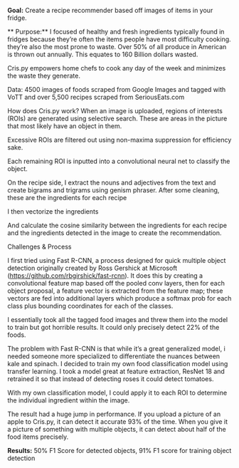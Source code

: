 **Goal:**  Create a recipe recommender based off images of items in your fridge. 

** Purpose:** I focused of healthy and fresh ingredients typically found in fridges because they’re often the items people have most difficulty cooking. they’re also the most prone to waste. Over 50% of all produce in American is thrown out annually. This equates to 160 Billion dollars wasted.

Cris.py empowers home chefs to cook any day of the week and minimizes the waste they generate.


Data: 4500 images of foods scraped from Google Images and tagged with VoTT and over 5,500 recipes scraped from SeriousEats.com


How does Cris.py work? When an image is uploaded, regions of interests (ROIs) are generated using selective search. These are areas in the picture that most likely have an object in them.

Excessive ROIs are filtered out using non-maxima suppression for efficiency sake. 

Each remaining ROI is inputted into a convolutional neural net to classify the object.

On the recipe side, I extract the nouns and adjectives from the text and create bigrams and trigrams using genism phraser. After some cleaning, these are the ingredients for each recipe

I then vectorize the ingredients

And calculate the cosine similarity between the ingredients for each recipe and the ingredients detected in the image to create the recommendation. 

Challenges & Process 

I first tried using Fast R-CNN, a process designed for quick multiple object detection originally created by Ross Gershick at Microsoft (https://github.com/rbgirshick/fast-rcnn). It does this by creating a convolutional feature map based off the pooled conv layers, then for each object proposal, a feature vector is extracted from the feature map; these vectors are fed into additional layers which produce a softmax prob for each class plus bounding coordinates for each of the classes.

I essentially took all the tagged food images and threw them into the model to train but got horrible results. It could only precisely detect 22% of the foods. 

The problem with Fast R-CNN is that while it’s a great generalized model, i needed someone more specialized to differentiate the nuances between kale and spinach. I decided to train my own food classification model using transfer learning. I took a model great at feature extraction, ResNet 18 and retrained it so that instead of detecting roses it could detect tomatoes. 

With my own classification model, I could apply it to each ROI to determine the individual ingredient within the image.

The result had a huge jump in performance. If you upload a picture of an apple to Cris.py, it can detect it accurate 93% of the time. When you give it a picture of something with multiple objects, it can detect about half of the food items precisely.  

**Results:** 50% F1 Score for detected objects, 91% F1 score for training object detection

